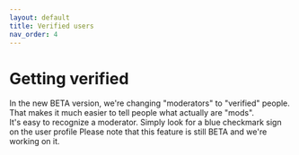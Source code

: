 ```yaml
---
layout: default
title: Verified users
nav_order: 4
---
```


# Getting verified
In the new BETA version, we're changing "moderators" to "verified" people. That makes it much easier to tell people what actually are "mods".    
It's easy to recognize a moderator. Simply look for a blue checkmark sign on the user profile
Please note that this feature is still BETA and we're working on it.
